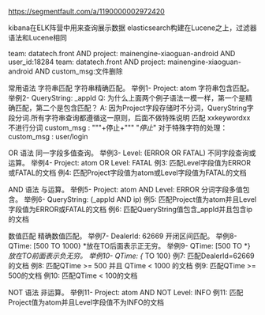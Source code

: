 https://segmentfault.com/a/1190000002972420


kibana在ELK阵营中用来查询展示数据
elasticsearch构建在Lucene之上，过滤器语法和Lucene相同

team: datatech.front  AND  project: mainengine-xiaoguan-android  AND user_id:18284
team: datatech.front  AND  project: mainengine-xiaoguan-android  AND custom_msg:文件删除

常用语法
字符串匹配
字符串精确匹配。 举例1- Project: atom
字符串包含匹配。 举例2- QueryString: _appId
Q: 为什么上面两个例子语法一模一样，第一个是精确匹配，第二个是包含匹配？
A: 因为Project字段存储时不分词，QueryString字段分词.所有字符串查询都遵循这一原则，后面不做特殊说明
匹配 xxkeywordxx 不进行分词
custom_msg : "\""+停止+"\""   "*停止*"
对于特殊字符的处理：custom_msg : user\/login

OR 语法
同一字段多值查询。 举例3- Level: (ERROR OR FATAL)
不同字段查询或运算。 举例4- Project: atom OR Level: FATAL
例3: 匹配Level字段值为ERROR或FATAL的文档
例4: 匹配Project字段值为atom或Level字段值为FATAL的文档

AND 语法
与运算。 举例5- Project: atom AND Level: ERROR
分词字段多值包含。 举例6- QueryString: (_appId AND ip)
例5: 匹配Project值为atom并且Level字段值为ERROR或FATAL的文档
例6: 匹配QueryString值包含_appId并且包含ip的文档

数值匹配
精确数值匹配。 举例7- DealerId: 62669
开闭区间匹配。 举例8- QTime: [500 TO 1000}
*放在TO后面表示正无穷。 举例9- QTime: [500 TO *}
*放在TO前面表示负无穷。 举例10- QTime: {* TO 100}
例7: 匹配DealerId=62669的文档
例8: 匹配QTime >= 500 并且 QTime < 1000 的文档
例9: 匹配QTime >= 500的文档
例10: 匹配QTime < 100的文档

NOT 语法
非运算。 举例11- Project: atom AND NOT Level: INFO
例11: 匹配Project值为atom并且Level字段值不为INFO的文档